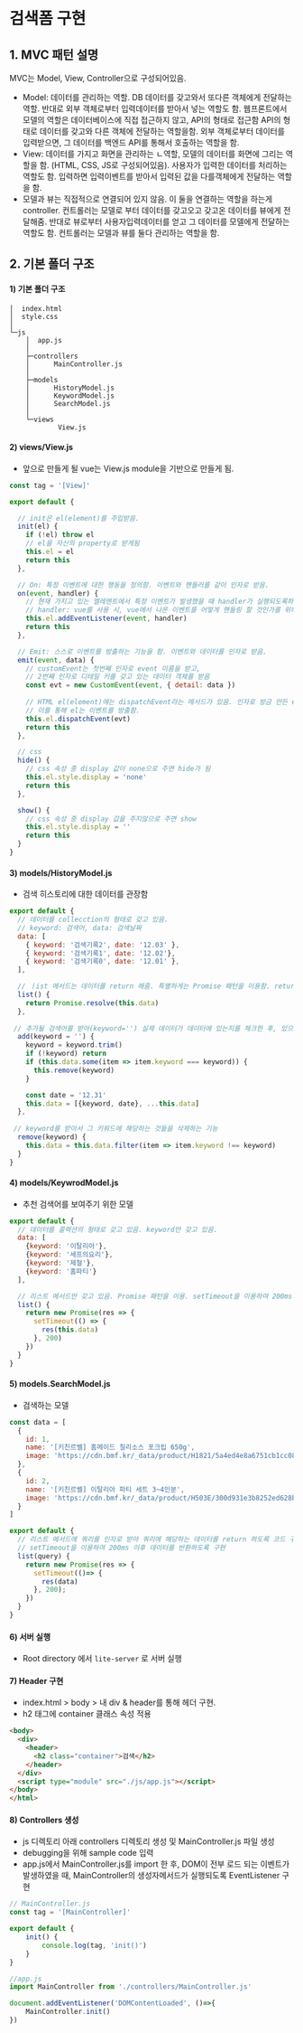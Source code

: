 # 검색폼 구현

## 1. MVC 패턴 설명

MVC는 Model, View, Controller으로 구성되어있음.

- Model: 데이터를 관리하는 역할. DB 데이터를 갖고와서 또다른 객체에게 전달하는 역할. 반대로 외부 객체로부터 입력데이터를 받아서 넣는 역할도 함.  웹프론트에서 모델의 역할은 데이터베이스에 직접 접근하지 않고, API의 형태로 접근함 API의 형태로 데이터를 갖고와 다른 객체에 전달하는 역할을함. 외부 객체로부터 데이터를 입력받으면, 그 데이터를 백엔드 API를 통해서 호출하는 역할을 함. 
- View: 데이터를 가지고 화면을 관리하는 ㄴ역할, 모델의 데이터를 화면에 그리는 역할을 함. (HTML, CSS, JS로 구성되어있음). 사용자가 입력한 데이터를 처리하는 역할도 함. 입력하면 입력이벤트를 받아서 입력된 값을 다를객체에게 전달하는 역할을 함. 
- 모델과 뷰는 직접적으로 연결되어 있지 않음. 이 둘을 연결하는 역할을 하는게 controller. 컨트롤러는 모델로 부터 데이터를 갖고오고 갖고온 데이터를 뷰에게 전달해줌. 반대로 뷰로부터 사용자입력데이터를 얻고 그 데이터를 모델에게 전달하는역할도 함. 컨트롤러는 모델과 뷰를 둘다 관리하는 역할을 함.



## 2. 기본 폴더 구조 

#### 1) 기본 폴더 구조

```
│  index.html
│  style.css
│  
└─js
    │  app.js
    │  
    ├─controllers
    │      MainController.js
    │      
    ├─models
    │      HistoryModel.js
    │      KeywordModel.js
    │      SearchModel.js
    │      
    └─views
            View.js
```



#### 2) views/View.js 

- 앞으로 만들게 될 vue는  View.js module을 기반으로 만들게 됨.

```javascript
const tag = '[View]'

export default {

  // init은 el(element)를 주입받음.
  init(el) {
    if (!el) throw el
    // el을 자신의 property로 받게됨
    this.el = el
    return this
  },

  // On: 특정 이벤트에 대한 행동을 정의함. 이벤트와 핸들러를 같이 인자로 받음. 
  on(event, handler) {
    // 현재 가지고 있는 엘레멘트에서 특정 이벤트가 발생했을 때 handler가 실행되도록하는 역할
    // handler: vue를 사용 시, vue에서 나온 이벤트를 어떻게 핸들링 할 것인가를 위해서 사용을 한 것
    this.el.addEventListener(event, handler)
    return this
  },

  // Emit: 스스로 이벤트를 방출하는 기능을 함. 이벤트와 데이터를 인자로 받음.
  emit(event, data) {
    // customEvent는 첫번째 인자로 event 이름을 받고, 
    // 2번째 인자로 디테일 키를 갖고 있는 데이터 객체를 받음
    const evt = new CustomEvent(event, { detail: data })
    
    // HTML el(element)에는 dispatchEvent라는 메서드가 있음. 인자로 방금 만든 evt 객체를 넘겨줌.
    // 이를 통해 el는 이벤트를 방출함.
    this.el.dispatchEvent(evt)
    return this
  },

  // css 
  hide() {
    // css 속성 중 display 값이 none으로 주면 hide가 됨
    this.el.style.display = 'none'
    return this
  },

  show() {
   	// css 속성 중 display 값을 주지않으로 주면 show
    this.el.style.display = ''
    return this
  }
}
```



#### 3) models/HistoryModel.js

- 검색 히스토리에 대한 데이터를 관장함

```javascript
export default {
  // 데이터를 collecction의 형태로 갖고 있음.
  // keyword: 검색어, data: 검색날짜
  data: [
    { keyword: '검색기록2', date: '12.03' },
    { keyword: '검색기록1', date: '12.02'},
    { keyword: '검색기록0', date: '12.01' },
  ],

  // ㅣist 메서드는 데이터를 return 해줌. 특별하게는 Promise 패턴을 이용함. return this.data를 하지 않고 Promise 패턴을 사용한 이유는 history 모델의 경우 서버에서 비동기로 갖고 오는 경우도 있고, 쿠키로도 데이터를 얻을 수도 있기 떄문에 공통적으로 사용하기 위해 Promise 패턴 사용
  list() {
    return Promise.resolve(this.data)
  },
  
 // 추가될 검색어를 받아(keyword='') 실제 데이터가 데이터에 있는지를 체크한 후, 있으면 삭제, 다시 날짜를 산정하여 기존데이터와 합쳐서 추가하는 기능
  add(keyword = '') {
    keyword = keyword.trim()
    if (!keyword) return 
    if (this.data.some(item => item.keyword === keyword)) {
      this.remove(keyword)
    }

    const date = '12.31'
    this.data = [{keyword, date}, ...this.data]
  },
  
 // keyword를 받아서 그 키워드에 해당하는 것들을 삭제하는 기능
  remove(keyword) {
    this.data = this.data.filter(item => item.keyword !== keyword)
  }
}
```



#### 4) models/KeywrodModel.js

- 추천 검색어를 보여주기 위한 모델

```javascript
export default {
  // 데이터를 콜렉션의 형태로 갖고 있음. keyword만 갖고 있음.
  data: [
    {keyword: '이탈리아'}, 
    {keyword: '세프의요리'}, 
    {keyword: '제철'}, 
    {keyword: '홈파티'}
  ],

  // 리스트 메서드만 갖고 있음. Promise 패턴을 이용. setTimeout을 이용하여 200ms 이후 데이터를 반환하도록 구현
  list() {
    return new Promise(res => {
      setTimeout(() => {
        res(this.data)
      }, 200)
    })
  }
}

```



#### 5) models.SearchModel.js

- 검색하는 모델

```javascript
const data = [
  {
    id: 1,
    name: '[키친르쎌] 홈메이드 칠리소스 포크립 650g',
    image: 'https://cdn.bmf.kr/_data/product/H1821/5a4ed4e8a6751cb1cc089535c000f331.jpg'
  },
  {
    id: 2,
    name: '[키친르쎌] 이탈리아 파티 세트 3~4인분',
    image: 'https://cdn.bmf.kr/_data/product/H503E/300d931e3b8252ed628b6a3c2f56936b.jpg'
  }
]

export default {
  // 리스트 메서드에 쿼리를 인자로 받아 쿼리에 해당하는 데이터를 return 하도록 코드 구현
  // setTimeout을 이용하여 200ms 이후 데이터를 반환하도록 구현
  list(query) {
    return new Promise(res => {
      setTimeout(()=> {
        res(data)
      }, 200);
    })
  }
}
```



#### 6) 서버 실행

- Root directory 에서 `lite-server` 로 서버 실행



#### 7) Header 구현

- index.html > body > 내 div & header를 통해 헤더 구현. 
- h2 태그에 container 클래스 속성 적용

```html
<body>
  <div>
    <header>
      <h2 class="container">검색</h2>
    </header>
  </div>
  <script type="module" src="./js/app.js"></script>
</body>
</html>
```

#### 

#### 8) Controllers 생성

- js 디렉토리 아래 controllers 디렉토리 생성 및 MainController.js 파일 생성
- debugging을 위해 sample code 입력
- app.js에서 MainController.js를 import 한 후, DOM이 전부 로드 되는 이벤트가 발생하였을 때, MainController의 생성자메서드가 실행되도록 EventListener 구현

```javascript
// MainController.js
const tag = '[MainController]'

export default {
    init() {
        console.log(tag, 'init()')
    }
}

//app.js
import MainController from './controllers/MainController.js'

document.addEventListener('DOMContentLoaded', ()=>{
    MainController.init()
})
```



